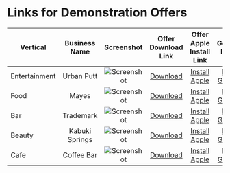 # Links for Demonstration Offers

| Vertical        | Business Name           | Screenshot | Offer Download Link  | Offer Apple Install Link | Offer Google Install Link |
| ------------- |:-------------:|:-------------:|:-------------:|:-------------:| -----:|
| Entertainment      | Urban Putt | ![](https://i.imgur.com/Qua2PAY.png "Screenshot") | [Download](https://sp.ddpay.io/coupon/bbky2m4v?utm_source=ddp-testing) | [Install Apple](https://sp.ddpay.io/coupon/apple/bbky2m4v?utm_source=ddp-testing) | [Install Google](https://sp.ddpay.io/coupon/google/bbky2m4v?utm_source=ddp-testing) |
| Food      | Mayes | ![](https://i.imgur.com/0KxECDk.png "Screenshot") | [Download](https://sp.ddpay.io/coupon/wcoycxhl?utm_source=ddp-testing) | [Install Apple](https://sp.ddpay.io/coupon/apple/wcoycxhl?utm_source=ddp-testing) | [Install Google](https://sp.ddpay.io/coupon/google/wcoycxhl?utm_source=ddp-testing) |
| Bar      | Trademark | ![](https://i.imgur.com/nrcuMJs.png "Screenshot") | [Download](https://sp.ddpay.io/coupon/zfbo451q?utm_source=ddp-testing) | [Install Apple](https://sp.ddpay.io/coupon/apple/zfbo451q?utm_source=ddp-testing) | [Install Google](https://sp.ddpay.io/coupon/google/zfbo451q?utm_source=ddp-testing) |
| Beauty      | Kabuki Springs | ![](https://i.imgur.com/W9hGWRY.png "Screenshot") | [Download](https://sp.ddpay.io/coupon/1xvts4e6?utm_source=ddp-testing) | [Install Apple](https://sp.ddpay.io/coupon/apple/1xvts4e6?utm_source=ddp-testing) | [Install Google](https://sp.ddpay.io/coupon/google/1xvts4e6?utm_source=ddp-testing) |
| Cafe      | Coffee Bar | ![](https://i.imgur.com/tYWtTfq.png "Screenshot") | [Download](https://sp.ddpay.io/coupon/et2ppmjw?utm_source=ddp-testing) | [Install Apple](https://sp.ddpay.io/coupon/apple/et2ppmjw?utm_source=ddp-testing) | [Install Google](https://sp.ddpay.io/coupon/google/et2ppmjw?utm_source=ddp-testing) |

